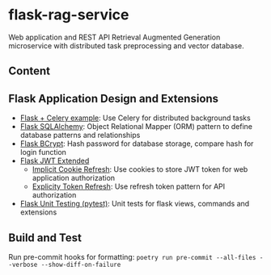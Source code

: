 # flask-rag-service

Web application and REST API Retrieval Augmented Generation microservice with distributed task preprocessing and vector database.

## Content

## Flask Application Design and Extensions

- [Flask + Celery example](https://github.com/pallets/flask/tree/main/examples/celery): Use Celery for distributed background tasks
- [Flask SQLAlchemy](https://flask-sqlalchemy.palletsprojects.com/en/3.1.x/quickstart): Object Relational Mapper (ORM) pattern to define database patterns and relationships
- [Flask BCrypt](https://flask-bcrypt.readthedocs.io/en/1.0.1/): Hash password for database storage, compare hash for login function
- [Flask JWT Extended](https://flask-jwt-extended.readthedocs.io/en/stable/index.html)
    - [Implicit Cookie Refresh](https://flask-jwt-extended.readthedocs.io/en/stable/refreshing_tokens.html#implicit-refreshing-with-cookies): Use cookies to store JWT token for web application authorization
    - [Explicity Token Refresh](https://flask-jwt-extended.readthedocs.io/en/stable/refreshing_tokens.html#token-freshness-pattern): Use refresh token pattern for API authorization
- [Flask Unit Testing (pytest)](https://flask.palletsprojects.com/en/1.1.x/testing/): Unit tests for flask views, commands and extensions


## Build and Test

Run pre-commit hooks for formatting:
`poetry run pre-commit --all-files --verbose --show-diff-on-failure`

